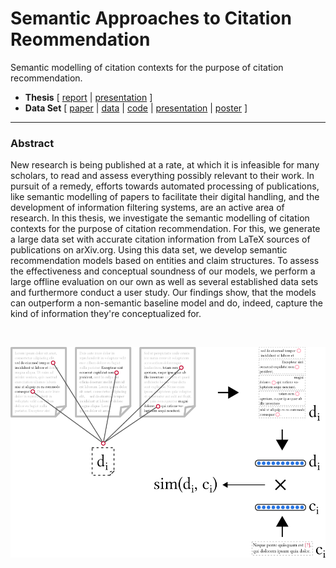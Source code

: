 # Semantic Approaches to Citation Reommendation

Semantic modelling of citation contexts for the purpose of citation recommendation.

* **Thesis** [ [report](report/thesis_main.pdf) | [presentation](pres/pres.pdf) ]
* **Data Set** [ [paper](http://ceur-ws.org/Vol-2345/paper2.pdf) | [data](https://doi.org/10.5281/zenodo.2609187) | [code](https://github.com/IllDepence/unarXive) | [presentation](misc/bir_presentation/bir2019.pdf) | [poster](misc/bir_presentation/poster.pdf) ]

---

### Abstract
New research is being published at a rate, at which it is infeasible for many scholars, to read and assess everything possibly relevant to their work. In pursuit of a remedy, efforts towards automated processing of publications, like semantic modelling of papers to facilitate their digital handling, and the development of information filtering systems, are an active area of research. In this thesis, we investigate the semantic modelling of citation contexts for the purpose of citation recommendation. For this, we generate a large data set with accurate citation information from LaTeX sources of publications on arXiv.org. Using this data set, we develop semantic recommendation models based on entities and claim structures. To assess the effectiveness and conceptual soundness of our models, we perform a large offline evaluation on our own as well as several established data sets and furthermore conduct a user study. Our findings show, that the models can outperform a non-semantic baseline model and do, indeed, capture the kind of information they're conceptualized for.

‌  

![](img/readme_contexts.png)

